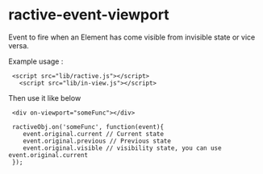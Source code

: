 ractive-event-viewport
======================

Event to fire when an Element has come visible from invisible state or vice versa.


Example usage :
    
     <script src="lib/ractive.js"></script>
	   <script src="lib/in-view.js"></script>
	   
	   
Then use it like below  
      
     <div on-viewport="someFunc"></div>
     
     ractiveObj.on('someFunc', function(event){
        event.original.current // Current state
        event.original.previous // Previous state
        event.original.visible // visibility state, you can use event.original.current
     });
